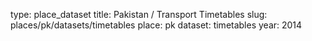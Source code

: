 type: place_dataset
title: Pakistan / Transport Timetables
slug: places/pk/datasets/timetables
place: pk
dataset: timetables
year: 2014
